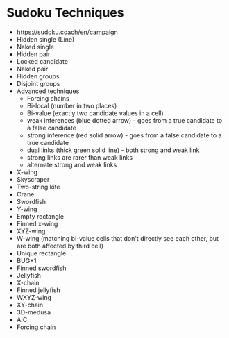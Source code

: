 # Sudoku Techniques

* https://sudoku.coach/en/campaign
* Hidden single (Line)
* Naked single
* Hidden pair
* Locked candidate
* Naked pair
* Hidden groups
* Disjoint groups
* Advanced techniques
  * Forcing chains
  * Bi-local (number in two places)
  * Bi-value (exactly two candidate values in a cell)
  * weak inferences (blue dotted arrow) - goes from a true candidate to a false candidate
  * strong inference (red solid arrow) - goes from a false candidate to a true candidate
  * dual links (thick green solid line) - both strong and weak link
  * strong links are rarer than weak links
  * alternate strong and weak links
* X-wing
* Skyscraper
* Two-string kite
* Crane
* Swordfish
* Y-wing
* Empty rectangle
* Finned x-wing
* XYZ-wing
* W-wing (matching bi-value cells that don't directly see each other, but are both affected by third cell)
* Unique rectangle
* BUG+1
* Finned swordfish
* Jellyfish
* X-chain
* Finned jellyfish
* WXYZ-wing
* XY-chain
* 3D-medusa
* AIC
* Forcing chain
